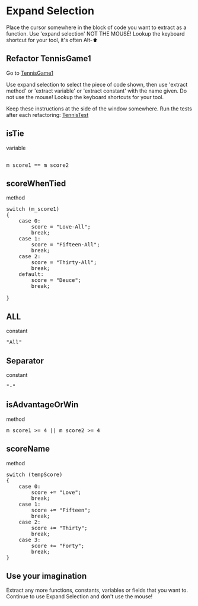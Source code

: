 # Expand Selection

Place the cursor somewhere in the block of code you want to extract as a function. Use 'expand selection' NOT THE MOUSE! Lookup the keyboard shortcut for your tool, it's often Alt-⬆

## Refactor TennisGame1

Go to [TennisGame1](../tennis-refactoring/src/main/java/tennisgame/TennisGame1.java)

Use expand selection to select the piece of code shown, then use 'extract method' or 'extract variable' or 'extract constant' with the name given. Do not use the mouse! Lookup the keyboard shortcuts for your tool.

Keep these instructions at the side of the window somewhere. Run the tests after each refactoring: [TennisTest](../tennis-refactoring/src/test/java/tennisgame/TennisTest.java)

## isTie
variable
<pre> 
m_score1 == m_score2 
</pre>


## scoreWhenTied
method
<pre>
switch (m_score1)
{
    case 0:
        score = "Love-All";
        break;
    case 1:
        score = "Fifteen-All";
        break;
    case 2:
        score = "Thirty-All";
        break;
    default:
        score = "Deuce";
        break;

}
</pre>

## ALL
constant
<pre>
"All"
</pre>

## Separator
constant
<pre>
"-"
</pre>

## isAdvantageOrWin
method
<pre>
m_score1 >= 4 || m_score2 >= 4
</pre>

## scoreName
method
<pre>
switch (tempScore)
{
    case 0:
        score += "Love";
        break;
    case 1:
        score += "Fifteen";
        break;
    case 2:
        score += "Thirty";
        break;
    case 3:
        score += "Forty";
        break;
}
</pre>

## Use your imagination
Extract any more functions, constants, variables or fields that you want to. Continue to use Expand Selection and don't use the mouse!